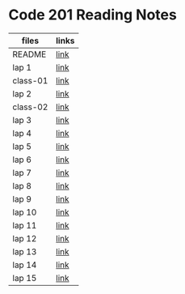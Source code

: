 # Code 201 Reading Notes



  | files       |         links        |
  | ----------- | -------------------- |
  | README      | [link](https://bashartaamneh.github.io/READING-NOTE/201-ReadingNotes)    |
  | lap 1 | [link](https://bashartaamneh.github.io/Lab-01b/)   |
   | class-01 | [link](https://github.com/BasharTaamneh/READING-NOTE/settings/pages)|
  | lap 2 | [link]()    |
   | class-02 | [link]() |
  |   lap 3  | [link]()   |
  | lap 4 | [link]()      |
  |lap 5 | [link]()       |
  | lap 6 | [link]()    |
  | lap 7  | [link]()     |
  | lap 8  | [link]()     |
  | lap 9 | [link]()      |
  | lap 10| [link]()      |
  | lap 11 | [link]()     |
  |lap 12| [link]()       |
  | lap 13 | [link]()     |
  | lap 14 | [link]()     |
  | lap 15 | [link]()     |